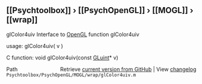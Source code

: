 ## [[Psychtoolbox]] &#8250; [[PsychOpenGL]] &#8250; [[MOGL]] &#8250; [[wrap]]

glColor4uiv  Interface to [OpenGL](OpenGL) function glColor4uiv  
  
usage:  glColor4uiv( v )  
  
C function:  void glColor4uiv(const [GLuint](GLuint)\* v)  




<div class="code_header" style="text-align:right;">
  <span style="float:left;">Path&nbsp;&nbsp;</span> <span class="counter">Retrieve <a href=
  "https://raw.github.com/Psychtoolbox-3/Psychtoolbox-3/beta/Psychtoolbox/PsychOpenGL/MOGL/wrap/glColor4uiv.m">current version from GitHub</a> | View <a href=
  "https://github.com/Psychtoolbox-3/Psychtoolbox-3/commits/beta/Psychtoolbox/PsychOpenGL/MOGL/wrap/glColor4uiv.m">changelog</a></span>
</div>
<div class="code">
  <code>Psychtoolbox/PsychOpenGL/MOGL/wrap/glColor4uiv.m</code>
</div>

